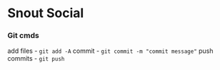 # Snout Social


### Git cmds
add files - `git add -A`
commit - `git commit -m "commit message"`
push commits - `git push`